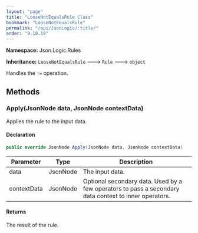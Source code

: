 ```yaml
---
layout: "page"
title: "LooseNotEqualsRule Class"
bookmark: "LooseNotEqualsRule"
permalink: "/api/JsonLogic/:title/"
order: "9.10.19"
---
```

**Namespace:** Json.Logic.Rules

**Inheritance:**
`LooseNotEqualsRule`
 🡒 
`Rule`
 🡒 
`object`

Handles the `!=` operation.

## Methods

### Apply(JsonNode data, JsonNode contextData)

Applies the rule to the input data.

#### Declaration

```c#
public override JsonNode Apply(JsonNode data, JsonNode contextData)
```

| Parameter | Type | Description |
|---|---|---|
| data | JsonNode | The input data. |
| contextData | JsonNode | Optional secondary data.  Used by a few operators to pass a secondary<br>    data context to inner operators. |


#### Returns

The result of the rule.

